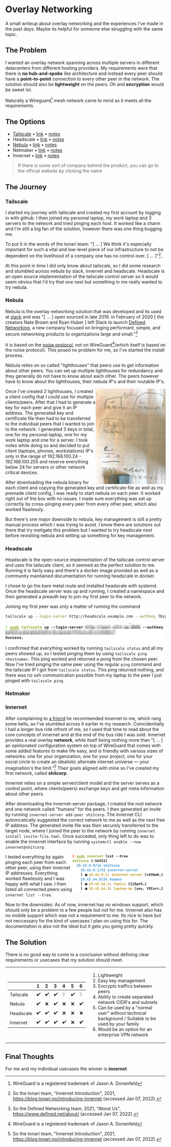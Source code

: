 # Overlay Networking

A small writeup about overlay networking and the experiences I've made in the past days. Maybe its helpful for someone else struggling with the same topic.

## The Problem

I wanted an overlay network spanning across multiple servers in different datacenters from different hosting providers. My requirements were that there is **no hub-and-spoke** like architecture and instead every peer should have a **point-to-point** connection to every other peer in the network. The solution should also be **lightweight** on the peers. Oh and **encryption** would be sweet lol. 

Naturally a Wireguard[^wg] mesh network came to mind as it meets all the requirements.

## The Options

- [Tailscale](https://tailscale.com) • [link](https://github.com/tailscale) • [notes](./notes/tailscale.md)
- Headscale • [link](https://github.com/juanfont/headscale) • [notes](./notes/headscale.md)
- [Nebula](https://www.defined.net/nebula/) • [link](https://github.com/slackhq/nebula) • [notes](./notes/nebula.md)
- Netmaker • [link](https://github.com/gravitl/netmaker) • [notes](./notes/netmaker.md)
- Innernet • [link](https://github.com/tonarino/innernet) • [notes](./notes/innernet.md)

> If there is some sort of company behind the product, you can go to the official website by clicking the name

## The Journey
<!--

- Tailscale, mega ding, feier ich übertrieben, aber ... -> nebula, war gut, nur keys immer manuell machen zu müssen ist kopffick und ios app hat nicht funcktioniert oder ich war zu dumm, overall aber eig gut (wenn key management funktionieren würde) -> headscale, war gut, "headscale ping" functioniert, aber regulärer ping nich -> netmaker gefunden, nicht isntalliert weil war kopffick -> Innernet von husky geschickt bekommen und installiert, looks good to me, aber bisschen "unreif" weil kein windows support, dokumenation außerdem recht spärlich

--------
-->

### Tailscale

I started my journey with tailscale and created my first account by logging in with github. I then joined my personal laptop, my work laptop and 3 servers to the network and tried pinging each host. It worked like a charm and I'm still a big fan of the solution, however there was one thing bugging me. 

To put it in the words of the tonari team: "[ … ] We think it's especially important for such a vital and low-level piece of our infrastructure to not be dependent on the livelihood of a company one has no control over. [ ... ]"[^tonari_blog]. 

At this point in time I did only know about tailscale, so I did some research and stumbled across nebula by slack, innernet and headscale. Headscale is an open source implementation of the tailscale control server so it would seem obvios that I'd try that one next but something in me really wanted to try nebula.

### Nebula

Nebula is the overlay networking solution that was developed and its used at [slack](https://slack.com) and was "[ ... ] open sourced in late 2019. In February of 2020 [ the creators Nate Brown and Ryan Huber ] left Slack to launch [Defined Networking](https://www.defined.net/), a new company focused on bringing performant, simple, and secure networking products to organizations large and small."[^DN]

It is based on the [noise protocol](https://noiseprotocol.org/), not on WireGuard[^wg](which itself is based on the noise protocol). This posed no problem for me, so I've started the install process. 

Nebula relies on so called "lighthouses" that peers use to get information about other peers. You can set up multiple lighthouses for redundancy and they generally do not have to know about each other. The peers however have to know about the lighthouses, their nebula IP's and their routable IP's. 

<img align="right" alt="logo" src="./attachments/nebula_planning.jpg" height="300" width="220">

Once I've created 2 lighthouses, I created a client config that I could use for multiple clients/peers. After that I had to generate a key for each peer and give it an IP address. The generated key and certificate file then had to be transferred to the individual peers that I wanted to join to the network. I generated 3 keys in total, one for my personal laptop, one for my work laptop and one for a server. I took notes while doing so and decided to put client (laptops, phones, workstations) IP's only in the range of 192.168.100.24 - 192.168.100.255 and reserve everything below 24 for servers or other network critical devices.

After downloading the nebula binary for each client and copying the generated key and certificate file as well as my premade client config, I was ready to start nebula on each peer. It worked right out of the box with no issues. I made sure everything was set up correctly by cross-pinging every peer from every other peer, which also worked flawlessly.

But there's one major downside to nebula, key management is still a pretty manual process which I was trying to avoid. I know there are solutions out there that try metigate this problem but I wanted to try headscale next before revisiting nebula and setting up something for key management.

### Headscale 

Headscale is the open-source implementation of the tailscale control server and uses the tailscale client, so it seemed as the perfect solution to me. Running it is fairly easy and there's a docker image provided as well as a community maintained documentation for running headscale in docker. 

I chose to go the bare metal route and installed headscale with systemd. Once the headscale server was up and running, I created a namespace and then generated a preauth key to join my first peer to the network.

Joining my first peer was only a matter of running the command

```bash
tailscale up --login-server http://headscale.example.com --authkey 76zghbKhn79uihOi7zhbjN8
```

<img align="center" alt="logo" src="./attachments/headscale_success.png">

I confirmed that everything worked by running `tailscale status` and all my peers showed up, so I tested pinging them by using `tailscale ping <hostname>`. This ping worked and returned a pong from the chosen peer. Now I've tried pinging the same peer using the regular `ping` command and the tailscale IP I got from `tailscale status`. This ping returned nothing, and there was no ssh communication possible from my laptop to the peer I just pinged with `tailscale ping`.

### Netmaker 

### Innernet 

After complaining to [a friend](https://github.com/Huskydog9988) he recommended innernet to me, which rang some bells, as I've stumbled across it earlier in my research. Coincidentially I had a longer bus ride infront of me, so I used that time to read about the core concepts of innernet and at the end of the bus ride I was sold. Innernet provides a real overlay **network**, while itself being nothing more than "[ ... ] an opinionated configuration system on top of WireGuard that comes with some added features to make life easy, and is friendly with various sizes of networks: one for your organization, one for your project, one for your social circle to create an idealistic alternate internet universe — your imagination's the limit."[^tonari_blog] Their goals aligned with mine so I've created my first network, called **shitcorp**.

Innernet relies on a simple server/client model and the server serves as a control point, where clients(peers) exchange keys and get meta information about other peers. 

After downloading the innernet-server package, I created the root network and one network called "humans" for the peers. I then generated an invite by running `innernet-server add-peer shitcorp`. The innernet CLI automcatically suggested the correct network to me as well as the next free IP address. The generated invite file was then securely transferred to the target node, where I joined the peer to the network by running `innernet install invite-file.toml`. Once succeded, only thing left to do was to enable the innernet interface by running `systemctl enable --now innernet@shitcorp`.

<img align="right" alt="logo" src="./attachments/innernet.png" height="120">

I tested everything by again pinging each peer from each other peer, using their innernet IP addresses. Everything worked flawlessly and I was happy with what I saw. I then listed all connected peers using `innernet list --tree`.

Now to the downsides: As of now, innernet has no windows support, which should only be a problem to a few people but not for me. Innernet also has no mobile support which was not a requirement to me. Its nice to have but not neccessary for the kind of usecases I plan on using this for. The documentation is also not the ideal but it gets you going pretty quickly.

## The Solution

There is no good way to come to a conclusion without defining clear requirements or usecases that my solution should meet.

<table border="0">
<tr>
<td>    

|           | 1    | 2    | 3    | 4    | 5    | 6    |
| :-------- | :--- | :--- | :--- | :--- | :--- | :--- |
| Tailscale | ✔️    | ✔️    | ✔️    | ❔    | ✔️    | ❔    |
| Nebula    | ✔️    | ❌    | ✔️    | ❌    | ❌    | ✔️    |
| Headscale | ✔️    | ✔️    | ✔️    | ❌    | ❌    | ❌    |
| Innernet  | ✔️    | ✔️    | ✔️    | ✔️    | ❌    | ✔️    |
    
</td>
<td>

1. Lightweight
2. Easy key management
3. Encrypts traffics between peers
4. Ability to create separated network CIDR's and subnets
5. Can be used by a "normal user" without technical background / Suitable to be used by your family
6. Would be an option for an enterprise VPN network
 
</td>
</tr>
</table>

## Final Thoughts

For me and my individual usecases the winner is **innernet**

[^wg]: WireGuard is a registered trademark of Jason A. Donenfeld
[^tonari_blog]: So the tonari team, "Innernet Introduction", 2021, https://blog.tonari.no/introducing-innernet (accessed Jan 07, 2022).
[^DN]: So the Defined Networking team, 2021, "About Us", https://www.defined.net/about/ (accessed Jan 07, 2022).